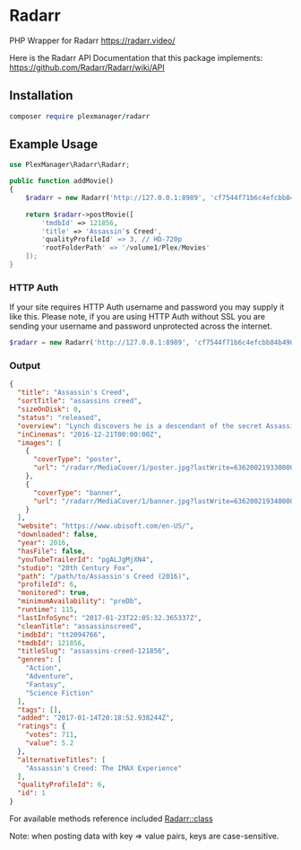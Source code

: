 # Radarr
PHP Wrapper for Radarr https://radarr.video/

Here is the Radarr API Documentation that this package implements: https://github.com/Radarr/Radarr/wiki/API 

## Installation
```ruby
composer require plexmanager/radarr
```

## Example Usage
```php
use PlexManager\Radarr\Radarr;
```
```php
public function addMovie()
{
    $radarr = new Radarr('http://127.0.0.1:8989', 'cf7544f71b6c4efcbb84b49011fc965c'); // URL and API Key
    
    return $radarr->postMovie([
        'tmdbId' => 121856,
        'title' => 'Assassin's Creed',
        'qualityProfileId' => 3, // HD-720p
        'rootFolderPath' => '/volume1/Plex/Movies'
    ]);
}
```
### HTTP Auth
If your site requires HTTP Auth username and password you may supply it like this. Please note, if you are using HTTP Auth without SSL you are sending your username and password unprotected across the internet.
```php
$radarr = new Radarr('http://127.0.0.1:8989', 'cf7544f71b6c4efcbb84b49011fc965c', 'my-username', 'my-password');
```

### Output
```json
{
  "title": "Assassin's Creed",
  "sortTitle": "assassins creed",
  "sizeOnDisk": 0,
  "status": "released",
  "overview": "Lynch discovers he is a descendant of the secret Assassins society through unlocked genetic memories that allow him to relive the adventures of his ancestor, Aguilar, in 15th Century Spain. After gaining incredible knowledge and skills he’s poised to take on the oppressive Knights Templar in the present day.",
  "inCinemas": "2016-12-21T00:00:00Z",
  "images": [
    {
      "coverType": "poster",
      "url": "/radarr/MediaCover/1/poster.jpg?lastWrite=636200219330000000"
    },
    {
      "coverType": "banner",
      "url": "/radarr/MediaCover/1/banner.jpg?lastWrite=636200219340000000"
    }
  ],
  "website": "https://www.ubisoft.com/en-US/",
  "downloaded": false,
  "year": 2016,
  "hasFile": false,
  "youTubeTrailerId": "pgALJgMjXN4",
  "studio": "20th Century Fox",
  "path": "/path/to/Assassin's Creed (2016)",
  "profileId": 6,
  "monitored": true,
  "minimumAvailability": "preDb",
  "runtime": 115,
  "lastInfoSync": "2017-01-23T22:05:32.365337Z",
  "cleanTitle": "assassinscreed",
  "imdbId": "tt2094766",
  "tmdbId": 121856,
  "titleSlug": "assassins-creed-121856",
  "genres": [
    "Action",
    "Adventure",
    "Fantasy",
    "Science Fiction"
  ],
  "tags": [],
  "added": "2017-01-14T20:18:52.938244Z",
  "ratings": {
    "votes": 711,
    "value": 5.2
  },
  "alternativeTitles": [
    "Assassin's Creed: The IMAX Experience"
  ],
  "qualityProfileId": 6,
  "id": 1
}
```

For available methods reference included [Radarr::class](src/Radarr.php)

Note: when posting data with key => value pairs, keys are case-sensitive.
